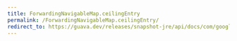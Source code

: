 ```yaml
---
title: ForwardingNavigableMap.ceilingEntry
permalink: /ForwardingNavigableMap.ceilingEntry/
redirect_to: https://guava.dev/releases/snapshot-jre/api/docs/com/google/common/collect/ForwardingNavigableMap.html#ceilingEntry-K-
---
```

